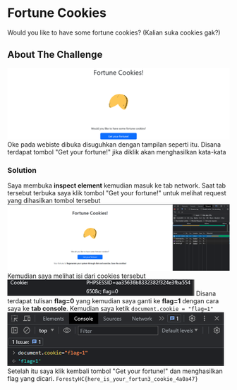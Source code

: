 # Fortune Cookies

Would you like to have some fortune cookies?
(Kalian suka cookies gak?)

## About The Challenge

![tampilan utama fortune cookies](image/fortune_image.png)
Oke pada webiste dibuka disuguhkan dengan tampilan seperti itu. Disana terdapat tombol "Get your fortune!" jika diklik akan menghasilkan kata-kata

### Solution

Saya membuka **inspect element** kemudian masuk ke tab network. Saat tab tersebut terbuka saya klik tombol "Get your fortune!" untuk melihat request yang dihasilkan tombol tersebut
![tampilan inspect element](image/inspect.png)
Kemudian saya melihat isi dari cookies tersebut
![tampilan isi cookies](image/cookies.png)
Disana terdapat tulisan **flag=0** yang kemudian saya ganti ke **flag=1** dengan cara saya ke **tab console**. Kemudian saya ketik
`document.cookie = "flag=1"`
![tampilan tab console](image/console.png)
Setelah itu saya klik kembali tombol "Get your fortune!" dan menghasilkan flag yang dicari.
`ForestyHC{here_is_your_fortun3_cookie_4a0a47}`
